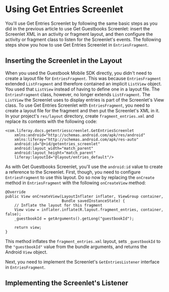 # Using Get Entries Screenlet

You'll use Get Entries Screenlet by following the same basic steps as you did in 
the previous article to use Get Guestbooks Screenlet: insert the Screenlet XML 
in an activity or fragment layout, and then configure the activity or fragment 
class to listen for the Screenlet's events. The following steps show you how to 
use Get Entries Screenlet in `EntriesFragment`.

## Inserting the Screenlet in the Layout

When you used the Guestbook Mobile SDK directly, you didn't need to create a 
layout file for `EntriesFragment`. This was because `EntriesFragment` extended 
`ListFragment` and therefore contained an implicit `ListView` object. You used 
that `ListView` instead of having to define one in a layout file. The 
`EntriesFragment` class, however, no longer extends `ListFragment`. The 
`ListView` the Screenlet uses to display entries is part of the Screenlet's View 
class. To use Get Entries Screenlet with `EntriesFragment`, you need to create a 
layout file for the fragment and then put the Screenlet's XML in it. In your 
project's `res/layout` directory, create `fragment_entries.xml` and replace its 
contents with the following code:

    <com.liferay.docs.getentriesscreenlet.GetEntriesScreenlet
        xmlns:android="http://schemas.android.com/apk/res/android"
        xmlns:liferay="http://schemas.android.com/apk/res-auto"
        android:id="@+id/getentries_screenlet"
        android:layout_width="match_parent"
        android:layout_height="match_parent"
        liferay:layoutId="@layout/entries_default"/>

As with Get Guestbooks Screenlet, you'll use the `android:id` value to create a 
reference to the Screenlet. First, though, you need to configure 
`EntriesFragment` to use this layout. Do so now by replacing the `onCreate` 
method in `EntriesFragment` with the following `onCreateView` method:

    @Override
    public View onCreateView(LayoutInflater inflater, ViewGroup container,
                             Bundle savedInstanceState) {
        // Inflate the layout for this fragment
        View view = inflater.inflate(R.layout.fragment_entries, container, false);
        _guestbookId = getArguments().getLong("guestbookId");

        return view;
    }

This method inflates the `fragment_entries.xml` layout, sets `_guestbookId` to 
the `"guestbookId"` value from the bundle arguments, and returns the Android 
`View` object. 

Next, you need to implement the Screenlet's `GetEntriesListener` interface in 
`EntriesFragment`.

## Implementing the Screenlet's Listener

